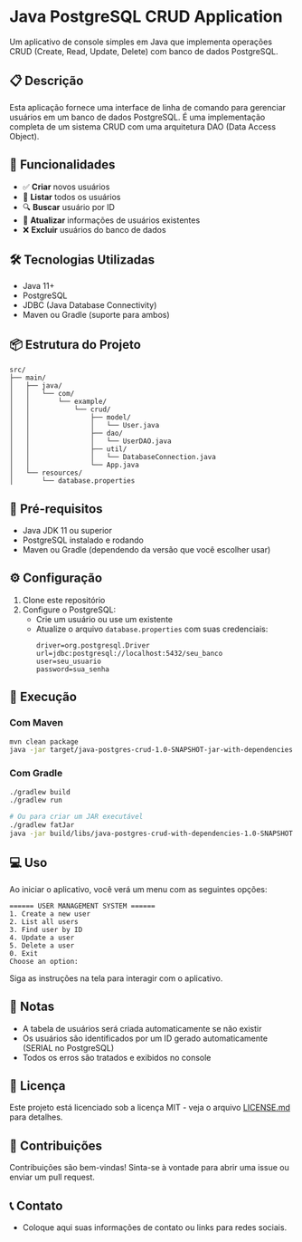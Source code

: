 # Java PostgreSQL CRUD Application

Um aplicativo de console simples em Java que implementa operações CRUD (Create, Read, Update, Delete) com banco de dados PostgreSQL.

## 📋 Descrição

Esta aplicação fornece uma interface de linha de comando para gerenciar usuários em um banco de dados PostgreSQL. É uma implementação completa de um sistema CRUD com uma arquitetura DAO (Data Access Object).

## 🚀 Funcionalidades

- ✅ **Criar** novos usuários
- 📖 **Listar** todos os usuários
- 🔍 **Buscar** usuário por ID
- 🔄 **Atualizar** informações de usuários existentes
- ❌ **Excluir** usuários do banco de dados

## 🛠️ Tecnologias Utilizadas

- Java 11+
- PostgreSQL
- JDBC (Java Database Connectivity)
- Maven ou Gradle (suporte para ambos)

## 📦 Estrutura do Projeto

```
src/
├── main/
│   ├── java/
│   │   └── com/
│   │       └── example/
│   │           └── crud/
│   │               ├── model/
│   │               │   └── User.java
│   │               ├── dao/
│   │               │   └── UserDAO.java
│   │               ├── util/
│   │               │   └── DatabaseConnection.java
│   │               └── App.java
│   └── resources/
│       └── database.properties
```

## 🔧 Pré-requisitos

- Java JDK 11 ou superior
- PostgreSQL instalado e rodando
- Maven ou Gradle (dependendo da versão que você escolher usar)

## ⚙️ Configuração

1. Clone este repositório
2. Configure o PostgreSQL:
   - Crie um usuário ou use um existente
   - Atualize o arquivo `database.properties` com suas credenciais:
     ```
     driver=org.postgresql.Driver
     url=jdbc:postgresql://localhost:5432/seu_banco
     user=seu_usuario
     password=sua_senha
     ```

## 🚀 Execução

### Com Maven

```bash
mvn clean package
java -jar target/java-postgres-crud-1.0-SNAPSHOT-jar-with-dependencies.jar
```

### Com Gradle

```bash
./gradlew build
./gradlew run

# Ou para criar um JAR executável
./gradlew fatJar
java -jar build/libs/java-postgres-crud-with-dependencies-1.0-SNAPSHOT.jar
```

## 💻 Uso

Ao iniciar o aplicativo, você verá um menu com as seguintes opções:

```
====== USER MANAGEMENT SYSTEM ======
1. Create a new user
2. List all users
3. Find user by ID
4. Update a user
5. Delete a user
0. Exit
Choose an option:
```

Siga as instruções na tela para interagir com o aplicativo.

## 📝 Notas

- A tabela de usuários será criada automaticamente se não existir
- Os usuários são identificados por um ID gerado automaticamente (SERIAL no PostgreSQL)
- Todos os erros são tratados e exibidos no console

## 📄 Licença

Este projeto está licenciado sob a licença MIT - veja o arquivo [LICENSE.md](LICENSE.md) para detalhes.

## 🤝 Contribuições

Contribuições são bem-vindas! Sinta-se à vontade para abrir uma issue ou enviar um pull request.

## 📞 Contato

- Coloque aqui suas informações de contato ou links para redes sociais.